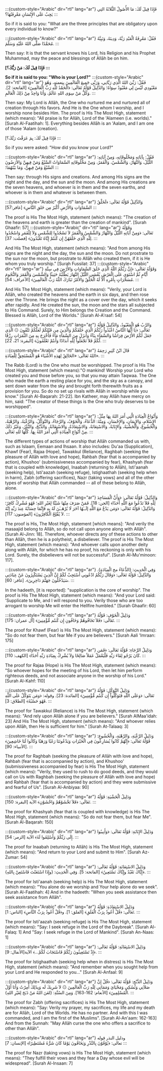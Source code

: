 
:::{custom-style="Arabic" dir="rtl" lang="ar"}
فَإِذَا قِيلَ لَكَ: مَا الأُصُولُ الثَّلاثَةُ التِي يَجِبُ عَلَى
الإِنْسَانِ مَعْرِفَتُهَا؟
:::

So if it is said to you: \"What are the three principles that are
obligatory upon every individual to know?\"


:::{custom-style="Arabic" dir="rtl" lang="ar"}
فَقُلْ: مَعْرِفَةُ الْعَبْدِ رَبَّهُ، وَدِينَهُ، وَنَبِيَّهُ مُحَمَّدًا
صَلَّى اللهُ عَلَيْهِ وَسَلَّمَ.
:::

Then say: It is that the servant knows his Lord, his Religion and his
Prophet Muhammad, may the peace and blessings of Allāh be on him.



**[فَإِذَا قِيلَ لَكَ: مَنْ رَبُّكَ؟
:::**

**So if it is said to you: \"Who is your Lord?\"**
:::{custom-style="Arabic" dir="rtl" lang="ar"}
فَقُلْ: رَبِّيَ اللهُ الَّذِي رَبَّانِي، وَرَبَّى جَمِيعَ الْعَالَمِينَ
بِنِعمتهِ، وَهُوَ مَعْبُودِي لَيْسَ لِي مَعْبُودٌ سِوَاهُ؛ وَالدَّلِيلُ
قَوْلُهُ تَعَالَى: ﴿الْحَمْدُ للَّهِ رَبِّ الْعَالَمِينَ﴾ \[الفاتحة:
2\]. وَكُلُّ مَنْ سِوَى اللهِ عَالَمٌ، وَأَنَا وَاحِدٌ مِنْ ذَلِكَ
الْعَالَمِ.
:::

Then say: My Lord is Allāh, the One who nurtured me and nurtured all of
creation through His favors. And He is the One whom I worship, and I
worship none besides Him. The proof is His The Most High, statement
(which means): \"All praise is for Allāh, Lord of the 'Alameen (i.e.
worlds)." \[Surah Al-Faatihah: 1\]. Everything besides Allāh is an
\'Aalam, and I am one of those \'Aalam (creation).

[فَإِذَا قِيلَ لَكَ: بِمَ عَرَفْتَ رَبَّكَ؟
:::

So if you were asked: \"How did you know your Lord?\"

:::{custom-style="Arabic" dir="rtl" lang="ar"}
فَقُلْ: بِآيَاتِهِ وَمَخْلُوقَاتِهِ، وَمِنْ آيَاتِهِ: اللَّيْلُ،
وَالنَّهَارُ، وَالشَّمْسُ، وَالْقَمَرُ، وَمِنْ مَخْلُوقَاتِهِ
السَّمَاوَاتُ السَّبْعُ وَمَنْ فِيهِنَّ وَالأَرَضُونَ السَّبْعُ وَمَنْ
فِيهِنَّ، وَمَا بَيْنَهُمَا؛
:::

Then say: through His signs and creations. And among His signs are the
night and the day, and the sun and the moon. And among His creations are
the seven heavens, and whoever is in them and the seven earths, and
whoever is in them and whatever is between them.

:::{custom-style="Arabic" dir="rtl" lang="ar"}
وَالدَّلِيلُ قَوْلُهُ تَعَالَى: ﴿لَخَلْقُ السَّمَاوَاتِ وَالأَرْضِ
أَكْبَرُ مِن خَلقِ النَّاسِ﴾ \[غافر:57\]
:::

The proof is His The Most High, statement (which means): \"The creation
of the heavens and earth is greater than the creation of mankind\".
\[Surah Ghaafir: 57\]
:::{custom-style="Arabic" dir="rtl" lang="ar"}
وَقَوْلُهُ تَعَالَى: ﴿وَمِنْ آيَاتِهِ اللَّيْلُ وَالنَّهَارُ
وَالشَّمْسُ وَالْقَمَرُ لاَ تَسْجُدُوا لِلشَّمْسِ وَلاَ لِلْقَمَرِ
وَاسْجُدُوا لِلَّهِ الَّذِي خَلَقَهُنَّ إِن كُنتُمْ إِيَّاهُ
تَعْبُدُونَ﴾ \[فصلت: 37\].
:::

And His The Most High, statement (which means): \"And from among His
signs are the night and the day, the sun and the moon. Do not prostrate
to the sun nor the moon, but prostrate to Allāh who created them, if it
is He whom you truly worship.\" \[Surah Fussilat: 37\]
:::{custom-style="Arabic" dir="rtl" lang="ar"}
وَقَوْلُهُ تَعَالَى: ﴿إِنَّ رَبَّكُمُ اللّهُ الَّذِي خَلَقَ
السَّمَاوَاتِ وَالأَرْضَ فِي سِتَّةِ أَيَّامٍ ثُمَّ اسْتَوَى عَلَى
الْعَرْشِ يُغْشِي اللَّيْلَ النَّهَارَ يَطْلُبُهُ حَثِيثًا وَالشَّمْسَ
وَالْقَمَرَ وَالنُّجُومَ مُسَخَّرَاتٍ بِأَمْرِهِ أَلاَ لَهُ الْخَلْقُ
وَالأَمْرُ تَبَارَكَ اللّهُ رَبُّ الْعَالَمِينَ﴾ \[الأعراف:
54\].
:::

And His The Most High, statement (which means): \"Verily, your Lord is
Allāh, who created the heavens and the earth in six days, and then rose
over the Throne. He brings the night as a cover over the day, which it
seeks after rapidly. And He created the sun, the moon and the stars all
subjected to His Command. Surely, to Him belongs the Creation and the
Command. Blessed is Allāh, Lord of the Worlds." \[Surah Al-A'raaf: 54\]

:::{custom-style="Arabic" dir="rtl" lang="ar"}
وَالرَّبُ هُوَ الْمَعْبُودُ، وَالدَّلِيلُ قَوْلُهُ تَعَالَى: ﴿يَا
أَيُّهَا النَّاسُ اعْبُدُواْ رَبَّكُمُ الَّذِي خَلَقَكُمْ وَالَّذِينَ
مِن قَبْلِكُمْ لَعَلَّكُمْ تَتَّقُونَ ۞ الَّذِي جَعَلَ لَكُمُ الأَرْضَ
فِرَاشًا وَالسَّمَآء بِنَآءً وَأَنزَلَ مِنَ السَّمَآءِ مَآءً فَأَخْرَجَ
بِهِ مِنَ الثَّمَرَاتِ رِزْقًا لَّكُمْ فَلاَ تَجْعَلُواْ لِلّهِ
أَندَادًا وَأَنتُمْ تَعْلَمُونَ﴾ \[البقرة: 21، 22\].
:::

:::{custom-style="Arabic" dir="rtl" lang="ar"}
قَالَ ابْنُ كَثِيرٍ رَحِمَهُ اللهُ تَعَالَى: «الخَالِقُ لِهَذِهِ
الأَشْيَاءَ هُوَ الْمُسْتَحِقُّ لِلْعِبَادَةِ».
:::

The Rabb (Lord) is the One who must be worshipped. The proof is His The
Most High, statement (which means):\"O mankind! Worship your Lord who
created you and those before you, so that you may attain Taqwaa. The One
who made the earth a resting place for you, and the sky as a canopy, and
sent down water from the sky and brought forth therewith fruits as a
provision for you. So do no set up rivals with Allāh in worship while
you know.\" \[Surah Al-Baqarah: 21-22\]. Ibn Katheer, may Allāh have
mercy on him, said: "The creator of these things is the One who truly
deserves to be worshipped\".


:::{custom-style="Arabic" dir="rtl" lang="ar"}
وَأَنْوَاعُ الْعِبَادَةِ الَّتِي أَمَرَ اللهُ بِهَا مِثْلُ: الإِسْلامِ،
وَالإِيمَانِ، وَالإِحْسَانِ، وَمِنْهُ: الدُّعَاءُ، وَالْخَوْفُ،
وَالرَّجَاءُ، وَالتَّوَكُّلُ، وَالرَّغْبَةُ، وَالرَّهْبَةُ،
وَالْخُشُوعُ، وَالْخَشْيَةُ، وَالإِنَابَةُ، وَالاسْتِعَانَةُ،
وَالاسْتِعَاذَةُ، وَالاسْتِغَاثَةُ، وَالذَّبْحُ، وَالنَّذْرُ، وَغَيْرُ
ذَلَكَ مِنْ أَنْوَاعِ الْعِبَادَةِ الَّتِي أَمَرَ اللهُ بِهَا. كُلُّهَا
للهِ تَعَالَى.
:::

The different types of actions of worship that Allāh commanded us with,
such as Islaam, Eemaan and Ihsaan. It also includes: Du'aa
(Supplication), Khawf (Fear), Rajaa (Hope), Tawakkul (Reliance), Raghbah
(seeking the pleasure of Allāh with love and hope), Rahbah (fear that
is accompanied by action), Khushoo' (submissiveness accompanied by
fear), Khashyah (fear that is coupled with knowledge), Inaabah
(returning to Allāh), Isti'aanah (seeking help), Isti'aazah (seeking
refuge), Istighaathah (seeking help when in harm), Zabh (offering
sacrifices), Nazr (taking vows) and all of the other types of worship
that Allāh commanded -- all of these belong to Allāh, alone.

:::{custom-style="Arabic" dir="rtl" lang="ar"}
وَالدَّلِيلُ: قَوْلُهُ تَعَالَى: ﴿وَأَنَّ الْمَسَاجِدَ لِلَّهِ فَلاَ
تَدْعُوا مَعَ اللَّهِ أَحَدًا﴾ \[الجن: 18\]. فَمَنْ صَرَفَ مِنْهَا
شَيْئًا لِغَيْرِ اللهِ؛ فَهُوَ مُشْرِكٌ كَافِرٌ؛ وَالدَّلِيلُ: قَوْلُهُ
تَعَالَى: ﴿وَمَن يَدْعُ مَعَ اللَّهِ إلَــٰهًا آخَرَ لَا بُرْهَــٰنَ
لَهُ بِهِ فَإِنَّمَا حِسَابُهُ عِندَ رَبِّهِ إِنَّهُ لاَ يُفْلِحُ
الْكَافِرُونَ﴾ \[المؤمنون: 117\].
:::

The proof is His, The Most High, statement \[which means\]: \"And verily
the masaajid belong to Allāh, so do not call upon anyone along with
Allāh". \[Surah Al-Jinn: 18\]. Therefore, whoever directs any of these
actions to other than Allāh, then he is a polytheist, a disbeliever.
The proof is His The Most High, statement (which means): \"And whoever
calls upon another deity along with Allāh, for which he has no proof,
his reckoning is only with his Lord. Surely, the disbelievers will not
be successful". \[Surah Al-Mu'minoon: 117\].

:::{custom-style="Arabic" dir="rtl" lang="ar"}
وَفِي الْحَدِيثِ: {الدُّعَاءُ مخ الْعِبَادَةِ}. وَالدَّلِيلُ: قَوْلُهُ
تَعَالَى: ﴿وَقَالَ رَبُّكُمُ ادْعُونِي أَسْتَجِبْ لَكُمْ إِنَّ الَّذِينَ
يَسْتَكْبِرُونَ عَنْ عِبَادَتِي سَيَدْخُلُونَ جَهَنَّمَ دَاخِرِينَ﴾.
\[غافر: 60\].
:::

In the hadeeth, \[it is reported\]: \"supplication is the core of
worship\". The proof is His The Most High, statement (which means):
\"And your Lord said: 'Supplicate to Me, and I will respond to you.
Verily those who are too arrogant to worship Me will enter the Hellfire
humbled.\" \[Surah Ghaafir: 60\]

:::{custom-style="Arabic" dir="rtl" lang="ar"}
وَدَلِيلُ الْخَوْفِ: قَوْلُهُ تَعَالَى: ﴿فَلاَ تَخَافُوهُمْ وَخَافُونِ
إِن كُنتُم مُّؤْمِنِينَ﴾ \[آل عمران: 175\].
:::

The proof for Khawf (Fear) is His The Most High, statement (which
means): \"So do not fear them, but fear Me if you are believers."
\[Surah Aali 'Imraan: 175\]

:::{custom-style="Arabic" dir="rtl" lang="ar"}
وَدَلِيلُ الرَّجَاءِ: قَوْلُهُ تَعَالَى: ﴿فَمَن كَانَ يَرْجُو لِقَاءَ
رَبِّهِ فَلْيَعْمَلْ عَمَلاً صَالِحًا وَلاَ يُشْرِكْ بِعِبَادَةِ
رَبِّهِ أَحَدًا﴾ \[الكهف: 110\].
:::

The proof for Rajaa (Hope) is His The Most High, statement (which
means): \"So whoever hopes for the meeting of his Lord, then let him
perform righteous deeds, and not associate anyone in the worship of his
Lord." \[Surah Al-Kahf: 110\]


:::{custom-style="Arabic" dir="rtl" lang="ar"}
وَدَلِيلُ التَّوَكُلِ: قَوْلُهُ تَعَالَى: ﴿وَعَلَى اللّهِ
فَتَوَكَّلُواْ إِن كُنتُم مُّؤْمِنِينَ﴾ \[المائدة: 23\]. وقوله: ﴿وَمَن
يَتَوَكَّلْ عَلَى اللَّهِ فَهُوَ حَسْبُهُ﴾ \[الطلاق: 3\].
:::

The proof for Tawakkul (Reliance) is His The Most High, statement (which
means): \"And rely upon Allāh alone if you are believers." \[Surah
AlMaa'idah: 23\] And His The Most High, statement (which means): \"And
whoever relies upon Allāh, then He is sufficient for him." \[Surah
At-Talaaq: 3\]

:::{custom-style="Arabic" dir="rtl" lang="ar"}
وَدَلِيلُ الرَّغْبَةِ، وَالرَّهْبَةِ، وَالْخُشُوعِ: قَوْلُهُ
تَعَالَى: ﴿إِنَّهُمْ كَانُوا يُسَارِعُونَ فِي الْخَيْرَاتِ
وَيَدْعُونَنَا رَغَبًا وَرَهَبًا وَكَانُوا لَنَا خَاشِعِينَ﴾ \[الأنبياء:
90\].
:::

The proof for Raghbah (seeking the pleasure of Allāh with love and
hope), Rahbah (fear that is accompanied by action), and Khushoo'
(submissiveness accompanied by fear) is His The Most High, statement
(which means): \"Verily, they used to rush to do good deeds, and they
would call on Us with Raghbah (seeking the pleasure of Allāh with love
and hope) and Rahbah (fear that is accompanied by action) and they were
submissive and fearful of Us\". \[Surah Al-Anbiyaa: 90\]


:::{custom-style="Arabic" dir="rtl" lang="ar"}
وَدَلِيلُ الْخَشْيَةِ: قَوْلُهُ تَعَالَى: ﴿فَلاَ تَخْشَوْهُمْ
وَاخْشَوْنِ﴾ الآية \[البقرة: 150\].
:::

The proof for Khashyah (fear that is coupled with knowledge) is His The
Most High, statement (which means): \"So do not fear them, but fear
Me\". \[Surah Al-Baqarah: 150\]


:::{custom-style="Arabic" dir="rtl" lang="ar"}
وَدَلِيلُ الإِنَابَةِ: قَوْلُهُ تَعَالَى: ﴿وَأَنِيبُوا إِلَى رَبِّكُمْ
وَأَسْلِمُوا لَهُ﴾ الآية \[الزمر: 54\].
:::

The proof for Inaabah (returning to Allāh) is His The Most High,
statement (which means): \"And return to your Lord and submit to Him\".
\[Surah Az-Zumar: 54\]


:::{custom-style="Arabic" dir="rtl" lang="ar"}
وَدَلِيلُ الاسْتِعَانَةِ: قَوْلُهُ تَعَالَى: ﴿إِيَّاكَ نَعْبُدُ
وإِيَّاكَ نَسْتَعِينُ﴾ \[الفاتحة: 5\]. وَفِي الْحَدِيثِ: {وإِذَا
اسْتَعَنْتَ فَاسْتَعِنْ بِاللهِ}.
:::

The proof for Isti'aanah (seeking help) is His The Most High, statement
(which means): \"You alone do we worship and Your help alone do we
seek\". \[Surah Al-Faatihah: 4\] And in the hadeeth: \"When you seek
assistance then seek assistance from Allāh\".


:::{custom-style="Arabic" dir="rtl" lang="ar"}
وَدَلِيلُ الاسْتِعَاذَةِ: قَوْلُهُ تَعَالَى: ﴿قُلْ أَعُوذُ بِرَبِّ
الْفَلَقِ﴾ \[الفلق: 1\]. و﴿قُلْ أَعُوذُ بِرَبِّ النَّاسِ﴾ \[الناس:
1\].
:::

The proof for Isti'aazah (seeking refuge) is His The Most High,
statement (which means): \"Say: I seek refuge in the Lord of the
Daybreak\". \[Surah Al-Falaq: 1\] And \"Say: I seek refuge in the Lord
of Mankind\". \[Surah An-Naas: 1\]


:::{custom-style="Arabic" dir="rtl" lang="ar"}
وَدَلِيلُ الاسْتِغَاثَةِ: قَوْلُهُ تَعَالَى: ﴿إِذْ تَسْتَغِيثُونَ
رَبَّكُمْ فَاسْتَجَابَ لَكُمْ\...﴾ الآية\[الأنفال: 9\].
:::

The proof for Istighaathah (seeking help when in distress) is His The
Most High, statement (which means): \"And remember when you sought help
from your Lord and He responded to you...\" \[Surah Al-Anfaal: 9\]


:::{custom-style="Arabic" dir="rtl" lang="ar"}
وَدَلِيلُ الذَّبْحِ: قَوْلُهُ تَعَالَى: ﴿قُلْ إِنَّ صَلاَتِي وَنُسُكِي
وَمَحْيَايَ وَمَمَاتِي لِلّهِ رَبِّ الْعَالَمِينَ ۞ لاَ شَرِيكَ لَه
وَبِذَلِكَ أُمِرْتُ وَأَنَا أَوَّلُ الْمُسْلِمِينَ﴾ \[الأنعام:
162-163\]. وَمِنَ السُنَّةِ: {لعَنَ اللهُ مَنْ ذَبَحَ لِغَيْرِ
اللهِ}.
:::

The proof for Zabh (offering sacrifices) is His The Most High, statement
(which means): \"Say: Verily my prayer, my sacrifices, my life and my
death are for Allāh, Lord of the Worlds. He has no partner. And with
this I was commanded, and I am the first of the Muslims\". \[Surah
Al-An'aam: 162-163\] And from the Sunnah: \"May Allāh curse the one who
offers a sacrifice to other than Allāh\".


:::{custom-style="Arabic" dir="rtl" lang="ar"}
ودليل النذر قوله تعالى: ﴿يُوْفُوْنَ بِالنَّذْرِ وَيَخَافُونَ يَوْمًا
كَانَ شَرُّهُ مُسْتَطِيرًا﴾ \[الإنسان: 7\]
:::

The proof for Nazr (taking vows) is His The Most High, statement (which
means): \"They fulfill their vows and they fear a Day whose evil will be
widespread\". \[Surah Al-Insaan: 7\]